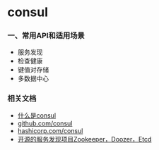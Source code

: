 # consul

### 一、常用API和适用场景

- 服务发现
- 检查健康
- 键值对存储
- 多数据中心


### 相关文档

- [什么是consul](https://blog.51cto.com/firephoenix/2131616)
- [github.com/consul](https://github.com/consul)
- [hashicorp.com/consul](https://developer.hashicorp.com/consul)
- [开源的服务发现项目Zookeeper，Doozer，Etcd](https://blog.csdn.net/shlazww/article/details/38736511)
